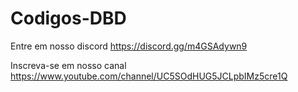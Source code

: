 # Codigos-DBD

Entre em nosso discord https://discord.gg/m4GSAdywn9 

Inscreva-se em nosso canal https://www.youtube.com/channel/UC5SOdHUG5JCLpbIMz5cre1Q
